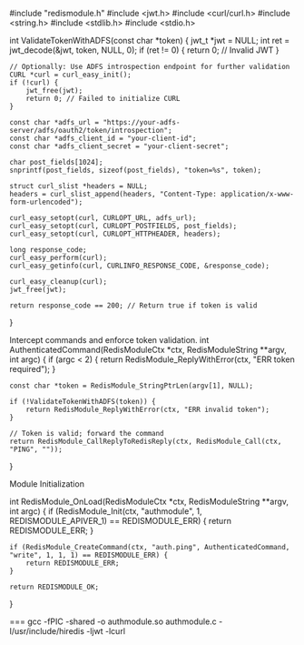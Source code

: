 #include "redismodule.h"
#include <jwt.h>
#include <curl/curl.h>
#include <string.h>
#include <stdlib.h>
#include <stdio.h>

int ValidateTokenWithADFS(const char *token) {
    jwt_t *jwt = NULL;
    int ret = jwt_decode(&jwt, token, NULL, 0);
    if (ret != 0) {
        return 0; // Invalid JWT
    }

    // Optionally: Use ADFS introspection endpoint for further validation
    CURL *curl = curl_easy_init();
    if (!curl) {
        jwt_free(jwt);
        return 0; // Failed to initialize CURL
    }

    const char *adfs_url = "https://your-adfs-server/adfs/oauth2/token/introspection";
    const char *adfs_client_id = "your-client-id";
    const char *adfs_client_secret = "your-client-secret";

    char post_fields[1024];
    snprintf(post_fields, sizeof(post_fields), "token=%s", token);

    struct curl_slist *headers = NULL;
    headers = curl_slist_append(headers, "Content-Type: application/x-www-form-urlencoded");

    curl_easy_setopt(curl, CURLOPT_URL, adfs_url);
    curl_easy_setopt(curl, CURLOPT_POSTFIELDS, post_fields);
    curl_easy_setopt(curl, CURLOPT_HTTPHEADER, headers);

    long response_code;
    curl_easy_perform(curl);
    curl_easy_getinfo(curl, CURLINFO_RESPONSE_CODE, &response_code);

    curl_easy_cleanup(curl);
    jwt_free(jwt);

    return response_code == 200; // Return true if token is valid
}

Intercept commands and enforce token validation.
int AuthenticatedCommand(RedisModuleCtx *ctx, RedisModuleString **argv, int argc) {
    if (argc < 2) {
        return RedisModule_ReplyWithError(ctx, "ERR token required");
    }

    const char *token = RedisModule_StringPtrLen(argv[1], NULL);

    if (!ValidateTokenWithADFS(token)) {
        return RedisModule_ReplyWithError(ctx, "ERR invalid token");
    }

    // Token is valid; forward the command
    return RedisModule_CallReplyToRedisReply(ctx, RedisModule_Call(ctx, "PING", ""));
}

Module Initialization

int RedisModule_OnLoad(RedisModuleCtx *ctx, RedisModuleString **argv, int argc) {
    if (RedisModule_Init(ctx, "authmodule", 1, REDISMODULE_APIVER_1) == REDISMODULE_ERR) {
        return REDISMODULE_ERR;
    }

    if (RedisModule_CreateCommand(ctx, "auth.ping", AuthenticatedCommand, "write", 1, 1, 1) == REDISMODULE_ERR) {
        return REDISMODULE_ERR;
    }

    return REDISMODULE_OK;
}


===
gcc -fPIC -shared -o authmodule.so authmodule.c -I/usr/include/hiredis -ljwt -lcurl






